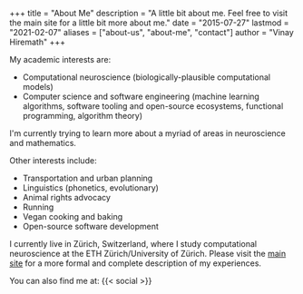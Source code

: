 +++
title = "About Me"
description = "A little bit about me. Feel free to visit the main site for a little bit more about me."
date = "2015-07-27"
lastmod = "2021-02-07"
aliases = ["about-us", "about-me", "contact"]
author = "Vinay Hiremath"
+++

My academic interests are:

* Computational neuroscience (biologically-plausible computational models)
* Computer science and software engineering (machine learning algorithms, software tooling and open-source ecosystems, functional programming, algorithm theory)

I'm currently trying to learn more about a myriad of areas in neuroscience and mathematics.

Other interests include:

* Transportation and urban planning
* Linguistics (phonetics, evolutionary)
* Animal rights advocacy
* Running
* Vegan cooking and baking
* Open-source software development

I currently live in Zürich, Switzerland, where I study computational neuroscience at the ETH Zürich/University of Zürich. Please visit the [main site](https://vinayh.com) for a more formal and complete description of my experiences.

You can also find me at:
{{< social >}}